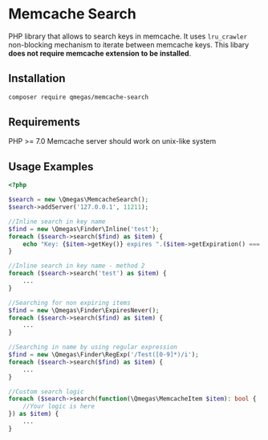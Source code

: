 Memcache Search
==============
PHP library that allows to search keys in memcache. It uses `lru_crawler` non-blocking mechanism to iterate between memcache keys. 
 This libary **does not require memcache extension to be installed**.

Installation
------------
```bash
composer require qmegas/memcache-search
```

Requirements
------------
PHP >= 7.0
Memcache server should work on unix-like system

Usage Examples
--------------
```php
<?php

$search = new \Qmegas\MemcacheSearch();
$search->addServer('127.0.0.1', 11211);

//Inline search in key name
$find = new \Qmegas\Finder\Inline('test');
foreach ($search->search($find) as $item) {
	echo "Key: {$item->getKey()} expires ".($item->getExpiration() === -1 ? 'NEVER' : 'on '.date('d/m/Y H:m:i', $item->getExpiration()))."\n";
}

//Inline search in key name - method 2
foreach ($search->search('test') as $item) {
	...
}

//Searching for non expiring items
$find = new \Qmegas\Finder\ExpiresNever();
foreach ($search->search($find) as $item) {
	...
}

//Searching in name by using regular expression
$find = new \Qmegas\Finder\RegExp('/Test([0-9]*)/i');
foreach ($search->search($find) as $item) {
	...
}

//Custom search logic
foreach ($search->search(function(\Qmegas\MemcacheItem $item): bool {
	//Your logic is here
}) as $item) {
	...
}
```
